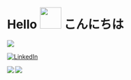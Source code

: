 <!-- 挨拶 -->
# Hello  <img src="https://camo.githubusercontent.com/e8e7b06ecf583bc040eb60e44eb5b8e0ecc5421320a92929ce21522dbc34c891/68747470733a2f2f6d656469612e67697068792e636f6d2f6d656469612f6876524a434c467a6361737252346961377a2f67697068792e676966" width="50px" height="50px" />  こんにちは
 
<!-- Profile Views -->
![](https://komarev.com/ghpvc/?username=pokopoko02)
<!-- LinkedInバッジ -->
[![LinkedIn](https://img.shields.io/badge/LinkedIn-0077B5?style=for-the-badge&logo=linkedin&logoColor=white)](https://www.linkedin.com/in/ryo-nagai/)

<!-- Profile -->
<a href="https://github.com/anuraghazra/github-readme-stats">
  <img align="left" src="https://github-readme-stats.vercel.app/api?username=pokopoko02&count_private=true&show_icons=true&theme=tokyonight"/>
</a>
<a href="https://github.com/anuraghazra/github-readme-stats">
  <img align="left" src="https://github-readme-stats.vercel.app/api/top-langs/?username=pokopoko02&show_icons=true&theme=tokyonight"/>
</a>

